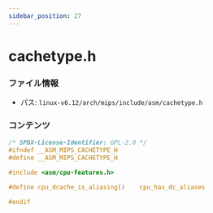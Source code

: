```yaml
---
sidebar_position: 27
---
```

# cachetype.h

### ファイル情報

- パス: `linux-v6.12/arch/mips/include/asm/cachetype.h`

### コンテンツ

```h
/* SPDX-License-Identifier: GPL-2.0 */
#ifndef __ASM_MIPS_CACHETYPE_H
#define __ASM_MIPS_CACHETYPE_H

#include <asm/cpu-features.h>

#define cpu_dcache_is_aliasing()	cpu_has_dc_aliases

#endif

```

